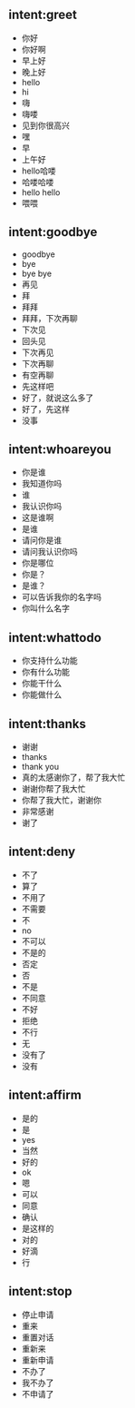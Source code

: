 ## intent:greet
- 你好
- 你好啊
- 早上好
- 晚上好
- hello
- hi
- 嗨
- 嗨喽
- 见到你很高兴
- 嘿
- 早
- 上午好
- hello哈喽
- 哈喽哈喽
- hello hello
- 喂喂

## intent:goodbye
- goodbye
- bye
- bye bye
- 再见
- 拜
- 拜拜
- 拜拜，下次再聊
- 下次见
- 回头见
- 下次再见
- 下次再聊
- 有空再聊
- 先这样吧
- 好了，就说这么多了
- 好了，先这样
- 没事

## intent:whoareyou
- 你是谁
- 我知道你吗
- 谁
- 我认识你吗
- 这是谁啊
- 是谁
- 请问你是谁
- 请问我认识你吗
- 你是哪位
- 你是？
- 是谁？
- 可以告诉我你的名字吗
- 你叫什么名字

## intent:whattodo
- 你支持什么功能
- 你有什么功能
- 你能干什么
- 你能做什么

## intent:thanks
- 谢谢
- thanks
- thank you
- 真的太感谢你了，帮了我大忙
- 谢谢你帮了我大忙
- 你帮了我大忙，谢谢你
- 非常感谢
- 谢了

## intent:deny
- 不了
- 算了
- 不用了
- 不需要
- 不
- no
- 不可以
- 不是的
- 否定
- 否
- 不是
- 不同意
- 不好
- 拒绝
- 不行
- 无
- 没有了
- 没有

## intent:affirm
- 是的
- 是
- yes
- 当然
- 好的
- ok
- 嗯
- 可以
- 同意
- 确认
- 是这样的
- 对的
- 好滴
- 行

## intent:stop
- 停止申请
- 重来
- 重置对话
- 重新来
- 重新申请
- 不办了
- 我不办了
- 不申请了
